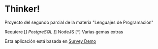 # Thinker!

Proyecto del segundo parcial de la materia "Lenguajes de Programación"

Requiere
[*] PostgreSQL
[*] NodeJS
[*] Varias gemas extras

Esta aplicación está basada en [Survey Demo](http://survey-demo.herokuapp.com/)
